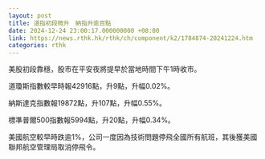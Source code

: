 ```yaml
---
layout: post
title: 道指初段微升　納指升逾百點
date: 2024-12-24 23:00:17.000000000 +08:00
link: https://news.rthk.hk/rthk/ch/component/k2/1784874-20241224.htm
categories: rthk
---
```


美股初段靠穩，股市在平安夜將提早於當地時間下午1時收市。

道瓊斯指數較早時報42916點，升9點，升幅0.02%。

納斯達克指數報19872點，升107點，升幅0.55%。

標準普爾500指數報5994點，升20點，升幅0.34%。

美國航空較早時跌逾1%，公司一度因為技術問題停飛全國所有航班，其後獲美國聯邦航空管理局取消停飛令。
